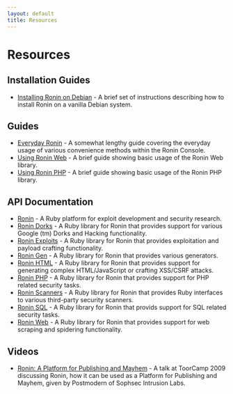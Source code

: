 ```yaml
---
layout: default
title: Resources
---
```


Resources
=========

Installation Guides
-------------------

* [Installing Ronin on Debian](ronin_on_debian.html) -
  A brief set of instructions describing how to install Ronin on a vanilla
  Debian system.

Guides
------

* [Everyday Ronin](everyday_ronin.html) - 
  A somewhat lengthy guide covering the everyday usage of various
  convenience methods within the Ronin Console.
* [Using Ronin Web](using_ronin_web.html) -
  A brief guide showing basic usage of the Ronin Web library.
* [Using Ronin PHP](using_ronin_php.html) -
  A brief guide showing basic usage of the Ronin PHP library.

API Documentation
-----------------

* [Ronin](http://ronin.rubyforge.org/docs/ronin) - A Ruby platform for
  exploit development and security research.
* [Ronin Dorks](http://ronin.rubyforge.org/docs/ronin-dorks) -
  A Ruby library for Ronin that provides support for various Google (tm)
  Dorks and Hacking functionality.
* [Ronin Exploits](http://ronin.rubyforge.org/docs/ronin-exploits) -
  A Ruby library for Ronin that provides exploitation and payload crafting
  functionality.
* [Ronin Gen](http://ronin.rubyforge.org/docs/ronin-gen) - A Ruby library
  for Ronin that provides various generators.
* [Ronin HTML](http://ronin.rubyforge.org/docs/ronin-html) - A Ruby library
  for Ronin that provides support for generating complex HTML/JavaScript or
  crafting XSS/CSRF attacks.
* [Ronin PHP](http://ronin.rubyforge.org/docs/ronin-php) - A Ruby library
  for Ronin that provides support for PHP related security tasks.
* [Ronin Scanners](http://ronin.rubyforge.org/docs/ronin-scanners) -
  A Ruby library for Ronin that provides Ruby interfaces to various
  third-party security scanners.
* [Ronin SQL](http://ronin.rubyforge.org/docs/ronin-sql) - A Ruby library
  for Ronin that provids support for SQL related security tasks.
* [Ronin Web](http://ronin.rubyforge.org/docs/ronin-web) - A Ruby library
  for Ronin that provides support for web scraping and spidering
  functionality.

Videos
------

* [Ronin: A Platform for Publishing and Mayhem](http://www.vimeo.com/7359548) - 
  A talk at ToorCamp 2009 discussing Ronin, how it can be used as a
  Platform for Publishing and Mayhem, given by Postmodern of Sophsec
  Intrusion Labs.

